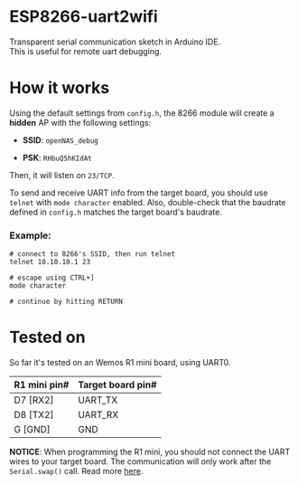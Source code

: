 
# ESP8266-uart2wifi
Transparent serial communication sketch in Arduino IDE.  
This is useful for remote uart debugging.

# How it works
Using the default settings from ``config.h``, the 8266 module will create a **hidden** AP with the following settings:  

 * **SSID**: ``openNAS_debug``

 * **PSK**: ``RHbuQ5hKIdAt``

Then, it will listen on ``23/TCP``.

To send and receive UART info from the target board, you should use ``telnet`` with ``mode character`` enabled. Also, double-check that the baudrate defined in ``config.h`` matches the target board's baudrate.

### Example:
```
# connect to 8266's SSID, then run telnet
telnet 10.10.10.1 23

# escape using CTRL+]
mode character

# continue by hitting RETURN
```



# Tested on
So far it's tested on an Wemos R1 mini board, using UART0.

| R1 mini pin# | Target board pin# |
|--------------|-------------------|
| D7 [RX2]     | UART_TX           |
| D8 [TX2]     | UART_RX           |
| G  [GND]     | GND               |


**NOTICE**: When programming the R1 mini, you should not connect the UART wires to your target board. The communication will only work after the ``Serial.swap()`` call. Read more [here](https://arduino-esp8266.readthedocs.io/en/latest/reference.html#serial).

